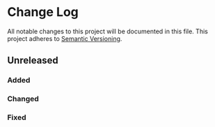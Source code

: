 # Change Log

All notable changes to this project will be documented in this file.
This project adheres to [Semantic Versioning](http://semver.org/).

## Unreleased

### Added

### Changed

### Fixed
